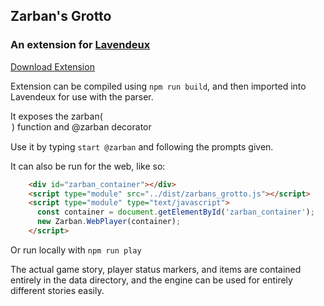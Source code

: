## Zarban's Grotto
### An extension for [Lavendeux](https://rscarson.github.io/lavendeux/)

[Download Extension](https://github.com/rscarson/zarbans-grotto/releases/latest/download/zarbans_grotto.js)

Extension can be compiled using ```npm run build```, and then imported into Lavendeux for use with the parser.

It exposes the zarban(<option number>) function and <number> @zarban decorator

Use it by typing `start @zarban` and following the prompts given.

It can also be run for the web, like so:
```html
    <div id="zarban_container"></div>
    <script type="module" src="../dist/zarbans_grotto.js"></script>
    <script type="module" type="text/javascript">
      const container = document.getElementById('zarban_container');
      new Zarban.WebPlayer(container);
    </script>
```

Or run locally with ```npm run play```

The actual game story, player status markers, and items are contained entirely in the data directory, and the engine can be used for entirely different stories easily.